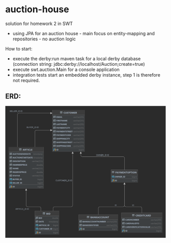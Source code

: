 # auction-house
solution for homework 2 in SWT
- using JPA for an auction house - main focus on entity-mapping and repositories - no auction logic

How to start:
- execute the derby:run maven task for a local derby database (connection string: jdbc:derby://localhost/Auction;create=true)
- execute swt.auction.Main for a console application
- integration tests start an embedded derby instance, step 1 is therefore not required.

## ERD:
![ER-diagram](doc/erd.png)
